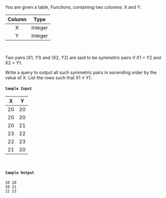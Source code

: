 You are given a table, Functions, containing two columns: X and Y.

|Column|Type|
|:--:|:--:|
|X|Integer|
|Y|Integer|
<br>

Two pairs (X1, Y1) and (X2, Y2) are said to be symmetric pairs if X1 = Y2 and X2 = Y1.

Write a query to output all such symmetric pairs in ascending order by the value of X. List the rows such that X1 ≤ Y1.

#### `Sample Input`

|X|Y|
|:--:|:--:|
|20|20|
|20|20|
|20|21|
|23|22|
|22|23|
|21|20|
<br>

#### `Sample Output`

```
20 20
20 21
22 23
```